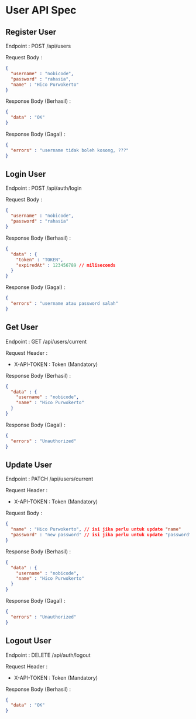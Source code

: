 # User API Spec

## Register User

Endpoint : POST /api/users

Request Body : 
```json
{
  "username" : "nobicode",
  "password" : "rahasia",
  "name" : "Hico Purwokerto"
}
```

Response Body (Berhasil) :
```json
{
  "data" : "OK"
}
```

Response Body (Gagal) : 
```json
{
  "errors" : "username tidak boleh kosong, ???"
}
```

## Login User

Endpoint : POST /api/auth/login

Request Body :
```json
{
  "username" : "nobicode",
  "password" : "rahasia"
}
```

Response Body (Berhasil) :
```json
{
  "data" : {
    "token" : "TOKEN",
    "expiredAt" : 123456789 // miliseconds
  }
}
```

Response Body (Gagal) :
```json
{
  "errors" : "username atau password salah"
}
```

## Get User

Endpoint : GET /api/users/current

Request Header :
- X-API-TOKEN : Token (Mandatory)

Response Body (Berhasil) :
```json
{
  "data" : {
    "username" : "nobicode",
    "name" : "Hico Purwokerto"
  }
}
```

Response Body (Gagal) :
```json
{
  "errors" : "Unauthorized"
}
```

## Update User

Endpoint : PATCH /api/users/current

Request Header :
- X-API-TOKEN : Token (Mandatory)

Request Body :
```json
{
  "name" : "Hico Purwokerto", // isi jika perlu untuk update "name"
  "password" : "new password" // isi jika perlu untuk update "password"
}
```

Response Body (Berhasil) :
```json
{
  "data" : {
    "username" : "nobicode",
    "name" : "Hico Purwokerto"
  }
}
```

Response Body (Gagal) :
```json
{
  "errors" : "Unauthorized"
}
```

## Logout User

Endpoint : DELETE /api/auth/logout

Request Header :
- X-API-TOKEN : Token (Mandatory)

Response Body (Berhasil) :
```json
{
  "data" : "OK"
}
```